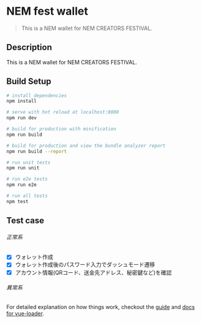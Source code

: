 # NEM fest wallet

> This is a NEM wallet for NEM CREATORS FESTIVAL.

## Description
This is a NEM wallet for NEM CREATORS FESTIVAL.

## Build Setup

``` bash
# install dependencies
npm install

# serve with hot reload at localhost:8080
npm run dev

# build for production with minification
npm run build

# build for production and view the bundle analyzer report
npm run build --report

# run unit tests
npm run unit

# run e2e tests
npm run e2e

# run all tests
npm test
```
## Test case
###### 正常系
- [x] ウォレット作成
- [x] ウォレット作成後のパスワード入力でダッシュモード遷移
- [x] アカウント情報(QRコード、送金先アドレス、秘密鍵など)を確認

###### 異常系

For detailed explanation on how things work, checkout the [guide](http://vuejs-templates.github.io/webpack/) and [docs for vue-loader](http://vuejs.github.io/vue-loader).
